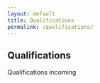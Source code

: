 ```yaml
---
layout: default
title: Qualifications
permalink: /qualifications/
---
```


## Qualifications

Qualifications incoming 